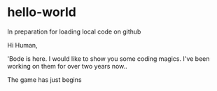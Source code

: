 # hello-world
In preparation for loading local code on github

Hi Human,

'Bode is here. I would like to show you some coding magics.
I've been working on them for over two years now..

The game has just begins
